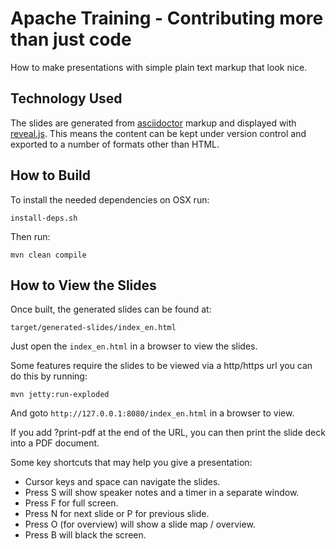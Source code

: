 
# Apache Training - Contributing more than just code

How to make presentations with simple plain text markup that look nice. 

## Technology Used

The slides are generated from [asciidoctor](https://asciidoctor.org) markup and displayed with [reveal.js](https://asciidoctor.org/docs/asciidoctor-revealjs/). This means the content can be kept under version control and exported to a number of formats other than HTML.

## How to Build

To install the needed dependencies on OSX run:

`install-deps.sh`

Then run:

`mvn clean compile`

## How to View the Slides

Once built, the generated slides can be found at:

`target/generated-slides/index_en.html`

Just open the `index_en.html` in a browser to view the slides.

Some features require the slides to be viewed via a http/https url you can do this by running:

`mvn jetty:run-exploded`

And goto `http://127.0.0.1:8080/index_en.html` in a browser to view.

If you add ?print-pdf at the end of the URL, you can then print the slide deck into a PDF document.

Some key shortcuts that may help you give a presentation:

- Cursor keys and space can navigate the slides.
- Press S will show speaker notes and a timer in a separate window.
- Press F for full screen.
- Press N for next slide or P for previous slide.
- Press O (for overview) will show a slide map / overview.
- Press B will black the screen.
